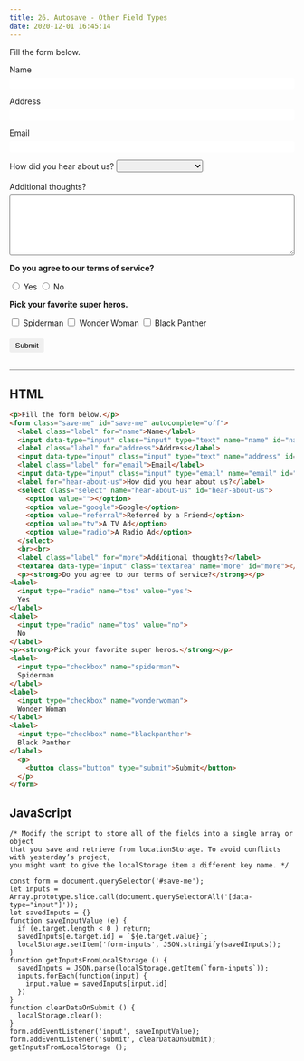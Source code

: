 ```yaml
---
title: 26. Autosave - Other Field Types
date: 2020-12-01 16:45:14
---
```


<div class="output-container">

  <style type="text/css">
    .label {
      display: block;
      margin-bottom: 6px;
    }

    .input {
      margin-bottom: 1em;
      width: 100%;
      border: none;
      border-radius: 3px;
      padding: 3px 4px;
      min-width: 100px;
      height: 20px;
    }

    .input:focus {
      outline: none;
      box-shadow: 0 0 3px 1px #8e45ff;
    }

    .checkbox:focus {
      outline: none;
      box-shadow: 0 0 3px 1px #8e45ff;
    }

    .button {
      border-color: white;
      outline: none;
      border: none;
      margin-top: 5px;
      padding: 5px 10px;
      border-radius: 3px;
      font-weight: 600px;
      cursor: pointer;
    }

    .button:focus {
      border: red;
      outline: none;
      box-shadow: 0 0 3px 1px #8e45ff;
    }

    .button:active {
      color: #8e45ff;
    }

    .textarea {
      border-radius: 3px;
      width: 100%;
      height: 8em;
    }

    .textarea:focus {
      outline: none;
      box-shadow: 0 0 3px 1px #8e45ff;
    }

    .select {
      border-radius: 3px;
      height: 22px;
      padding: 3px 4px;
    }
  </style>
  <p>Fill the form below.</p>
  <form class="save-me" id="save-me" autocomplete="off">
    <label class="label" for="name">Name</label>
    <input data-type="input" class="input" type="text" name="name" id="name" autocomplete="off">
    <label class="label" for="address">Address</label>
    <input data-type="input" class="input" type="text" name="address" id="address">
    <label class="label" for="email">Email</label>
    <input data-type="input" class="input" type="email" name="email" id="email">
    <label for="hear-about-us">How did you hear about us?</label>
	  <select class="select" name="hear-about-us" id="hear-about-us">
      <option value=""></option>
      <option value="google">Google</option>
      <option value="referral">Referred by a Friend</option>
      <option value="tv">A TV Ad</option>
      <option value="radio">A Radio Ad</option>
	  </select>
    <br><br>
    <label class="label" for="more">Additional thoughts?</label>
    <textarea data-type="input" class="textarea" name="more" id="more"></textarea>
    <p><strong>Do you agree to our terms of service?</strong></p>
	<label>
		<input type="radio" name="tos" value="yes">
		Yes
	</label>
	<label>
		<input type="radio" name="tos" value="no">
		No
	</label>
	<p><strong>Pick your favorite super heros.</strong></p>
	<label>
		<input type="checkbox" name="spiderman">
		Spiderman
	</label>
	<label>
		<input type="checkbox" name="wonderwoman">
		Wonder Woman
	</label>
	<label>
		<input type="checkbox" name="blackpanther">
		Black Panther
	</label>
    <p>
      <button class="button" type="submit">Submit</button>
    </p>
  </form>
  <script>
    const form = document.querySelector('#save-me');
    let inputs = Array.prototype.slice.call(document.querySelectorAll('[data-type="input"]'));
    let savedInputs = {}
    function saveInputValue (e) {
      if (e.target.length < 0 ) return;
      savedInputs[e.target.id] = `${e.target.value}`;
      localStorage.setItem('form-inputs', JSON.stringify(savedInputs));
    }
    function getInputsFromLocalStorage () {
      savedInputs = JSON.parse(localStorage.getItem(`form-inputs`));
      inputs.forEach(function(input) {
        input.value = savedInputs[input.id]
      })
    }
    function clearDataOnSubmit () {
      localStorage.clear();
    }
    form.addEventListener('input', saveInputValue);
    form.addEventListener('submit', clearDataOnSubmit);
    getInputsFromLocalStorage ();
  </script>

</div>

<div class="html-container" style="border-top: .5px solid grey; margin-top: 30px;">

## HTML

```HTML
<p>Fill the form below.</p>
<form class="save-me" id="save-me" autocomplete="off">
  <label class="label" for="name">Name</label>
  <input data-type="input" class="input" type="text" name="name" id="name" autocomplete="off">
  <label class="label" for="address">Address</label>
  <input data-type="input" class="input" type="text" name="address" id="address">
  <label class="label" for="email">Email</label>
  <input data-type="input" class="input" type="email" name="email" id="email">
  <label for="hear-about-us">How did you hear about us?</label>
  <select class="select" name="hear-about-us" id="hear-about-us">
    <option value=""></option>
    <option value="google">Google</option>
    <option value="referral">Referred by a Friend</option>
    <option value="tv">A TV Ad</option>
    <option value="radio">A Radio Ad</option>
  </select>
  <br><br>
  <label class="label" for="more">Additional thoughts?</label>
  <textarea data-type="input" class="textarea" name="more" id="more"></textarea>
  <p><strong>Do you agree to our terms of service?</strong></p>
<label>
  <input type="radio" name="tos" value="yes">
  Yes
</label>
<label>
  <input type="radio" name="tos" value="no">
  No
</label>
<p><strong>Pick your favorite super heros.</strong></p>
<label>
  <input type="checkbox" name="spiderman">
  Spiderman
</label>
<label>
  <input type="checkbox" name="wonderwoman">
  Wonder Woman
</label>
<label>
  <input type="checkbox" name="blackpanther">
  Black Panther
</label>
  <p>
    <button class="button" type="submit">Submit</button>
  </p>
</form>
```

</div>
<div class="js-container">

## JavaScript

```JS
/* Modify the script to store all of the fields into a single array or object
that you save and retrieve from locationStorage. To avoid conflicts with yesterday’s project,
you might want to give the localStorage item a different key name. */

const form = document.querySelector('#save-me');
let inputs = Array.prototype.slice.call(document.querySelectorAll('[data-type="input"]'));
let savedInputs = {}
function saveInputValue (e) {
  if (e.target.length < 0 ) return;
  savedInputs[e.target.id] = `${e.target.value}`;
  localStorage.setItem('form-inputs', JSON.stringify(savedInputs));
}
function getInputsFromLocalStorage () {
  savedInputs = JSON.parse(localStorage.getItem(`form-inputs`));
  inputs.forEach(function(input) {
    input.value = savedInputs[input.id]
  })
}
function clearDataOnSubmit () {
  localStorage.clear();
}
form.addEventListener('input', saveInputValue);
form.addEventListener('submit', clearDataOnSubmit);
getInputsFromLocalStorage ();
```

</div>
